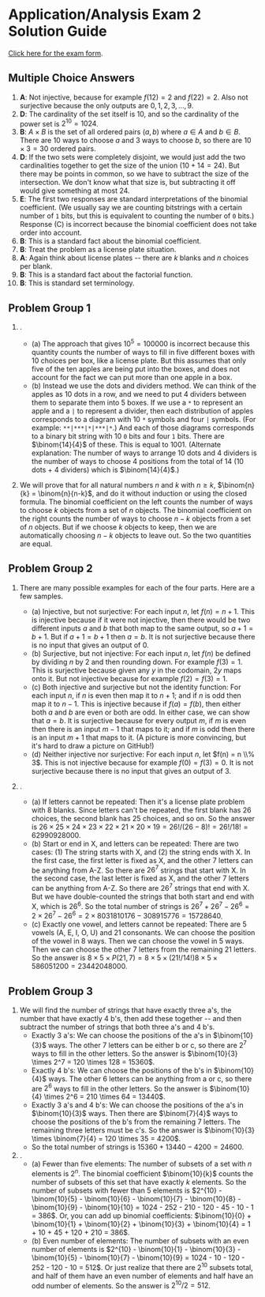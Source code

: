  # Application/Analysis Exam 2 Solution Guide

[Click here for the exam form](https://github.com/RobertTalbert/discretecs/blob/master/MTH225-Winter2025/assignments/Application%20Analysis%20Exam%202.pdf). 

## Multiple Choice Answers

1. **A**: Not injective, because for example $f(12) = 2$ and $f(22) = 2$. Also not surjective because the only outputs are $0, 1, 2, 3, \dots, 9$. 
2. **D**: The cardinality of the set itself is 10, and so the cardinality of the power set is $2^{10} = 1024$.
3. **B**: $A \times B$ is the set of all ordered pairs $(a,b)$ where $a \in A$ and $b \in B$. There are 10 ways to choose $a$ and 3 ways to choose $b$, so there are $10 \times 3 = 30$ ordered pairs.
4. **D**: If the two sets were completely disjoint, we would just add the two cardinalities together to get the size of the union ($10 + 14 = 24$). But there may be points in common, so we have to subtract the size of the intersection. We don't know what that size is, but subtracting it off would give something at most 24. 
5. **E**: The first two responses are standard interpretations of the binomial coefficient. (We usually say we are counting bitstrings with a certain number of `1` bits, but this is equivalent to counting the number of `0` bits.) Response (C) is incorrect because the binomial coefficient does not take order into account. 
6. **B**: This is a standard fact about the binomial coefficient. 
7. **B**: Treat the problem as a license plate situation. 
8. **A**: Again think about license plates -- there are $k$ blanks and $n$ choices per blank. 
9.  **B**: This is a standard fact about the factorial function. 
10. **B**: This is standard set terminology. 


## Problem Group 1

1. .
   - (a) The approach that gives $10^5 = 100000$ is incorrect because this quantity counts the number of ways to fill in five different boxes with 10 choices per box, like a license plate. But this assumes that only five of the ten apples are being put into the boxes, and does not account for the fact we can put more than one apple in a box. 
   - (b) Instead we use the dots and dividers method. We can think of the apples as 10 dots in a row, and we need to put 4 dividers between them to separate them into 5 boxes. If we use a `*` to represent an apple and a `|` to represent a divider, then each distribution of apples corresponds to a diagram with 10 `*` symbols and four `|` symbols. (For example: `**|***|*|***|*`.) And each of those diagrams corresponds to a binary bit string with 10 `0` bits and four `1` bits. There are $\binom{14}{4}$ of these. This is equal to $1001$. (Alternate explanation: The number of ways to arrange 10 dots and 4 dividers is the number of ways to choose 4 positions from the total of 14 (10 dots + 4 dividers) which is $\binom{14}{4}$.) 

2. We will prove that for all natural numbers $n$ and $k$ with $n \geq k$, $\binom{n}{k} = \binom{n}{n-k}$, and do it without induction or using the closed formula. The binomial coefficient on the left counts the number of ways to choose $k$ objects from a set of $n$ objects. The binomial coefficient on the right counts the number of ways to choose $n-k$ objects from a set of $n$ objects. But if we choose $k$ objects to keep, then we are automatically choosing $n-k$ objects to leave out. So the two quantities are equal.

## Problem Group 2

1. There are many possible examples for each of the four parts. Here are a few samples. 
    - (a) Injective, but not surjective: For each input $n$, let $f(n) = n + 1$. This is injective because if it were not injective, then there would be two different inputs $a$ and $b$ that both map to the same output, so $a+1 = b+1$. But if $a+1= b+1$ then $a=b$. It is not surjective because there is no input that gives an output of 0.
    - (b) Surjective, but not injective: For each input $n$, let $f(n)$ be defined by dividing $n$ by 2 and then rounding down. For example $f(3) = 1$. This is surjective because given any $y$ in the codomain, $2y$ maps onto it. But not injective because for example $f(2) = f(3) = 1$.
    - (c) Both injective and surjective but not the identity function: For each input $n$, if $n$ is even then map it to $n+1$; and if $n$ is odd then map it to $n-1$. This is injective because if $f(a) = f(b)$, then either both $a$ and $b$ are even or both are odd. In either case, we can show that $a = b$. It is surjective because for every output $m$, if $m$ is even then there is an input $m-1$ that maps to it; and if $m$ is odd then there is an input $m+1$ that maps to it. (A picture is more convincing, but it's hard to draw a picture on GitHub!)
    - (d) Neither injective nor surjective: For each input $n$, let $f(n) = n \\% 3$. This is not injective because for example $f(0) = f(3) = 0$. It is not surjective because there is no input that gives an output of 3.

2. .
   - (a) If letters cannot be repeated: Then it's a license plate problem with 8 blanks. Since letters can't be repeated, the first blank has 26 choices, the second blank has 25 choices, and so on. So the answer is $26 \times 25 \times 24 \times 23 \times 22 \times 21 \times 20 \times 19 = 26!/(26-8)! = 26!/18! = 62990928000$.
   - (b) Start or end in X, and letters can be repeated: There are two cases: (1) The string starts with X, and (2) the string ends with X. In the first case, the first letter is fixed as X, and the other 7 letters can be anything from A-Z. So there are $26^7$ strings that start with X. In the second case, the last letter is fixed as X, and the other 7 letters can be anything from A-Z. So there are $26^7$ strings that end with X. But we have double-counted the strings that both start and end with X, which is $26^6$. So the total number of strings is $26^7 + 26^7 - 26^6 = 2 \times 26^7 - 26^6 = 2 \times 8031810176 - 308915776 = 15728640$.
   - (c) Exactly one vowel, and letters cannot be repeated: There are 5 vowels (A, E, I, O, U) and 21 consonants. We can choose the position of the vowel in 8 ways. Then we can choose the vowel in 5 ways. Then we can choose the other 7 letters from the remaining 21 letters. So the answer is $8 \times 5 \times P(21,7) = 8 \times 5 \times (21!/14!) 8 \times 5 \times 586051200 = 23442048000$.


## Problem Group 3

1. We will find the number of strings that have exactly three a's, the number that have exactly 4 b's, then add these together -- and then subtract the number of strings that both three a's and 4 b's. 
    - Exactly 3 a's: We can choose the positions of the a's in $\binom{10}{3}$ ways. The other 7 letters can be either b or c, so there are $2^7$ ways to fill in the other letters. So the answer is $\binom{10}{3} \times 2^7 = 120 \times 128 = 15360$.
    - Exactly 4 b's: We can choose the positions of the b's in $\binom{10}{4}$ ways. The other 6 letters can be anything from a or c, so there are $2^6$ ways to fill in the other letters. So the answer is $\binom{10}{4} \times 2^6 = 210 \times 64 = 13440$.
    - Exactly 3 a's and 4 b's: We can choose the positions of the a's in $\binom{10}{3}$ ways. Then there are $\binom{7}{4}$ ways to choose the positions of the b's from the remaining 7 letters. The remaining three letters must be c's. So the answer is $\binom{10}{3} \times \binom{7}{4} = 120 \times 35 = 4200$.
    - So the total number of strings is $15360 + 13440 - 4200 = 24600$.
2. .
   - (a) Fewer than five elements: The number of subsets of a set with $n$ elements is $2^n$. The binomial coefficient $\binom{10}{k}$ counts the number of subsets of this set that have exactly $k$ elements. So the number of subsets with fewer than 5 elements is $2^{10} - \binom{10}{5} - \binom{10}{6} - \binom{10}{7} - \binom{10}{8} - \binom{10}{9} - \binom{10}{10} = 1024 - 252 - 210 - 120 - 45 - 10 - 1 = 386$. Or, you can add up binomial coefficients: $\binom{10}{0} + \binom{10}{1} + \binom{10}{2} + \binom{10}{3} + \binom{10}{4} = 1 + 10 + 45 + 120 + 210 = 386$.
   - (b) Even number of elements: The number of subsets with an even number of elements is $2^{10} - \binom{10}{1} - \binom{10}{3} - \binom{10}{5} - \binom{10}{7} - \binom{10}{9} = 1024 - 10 - 120 - 252 - 120 - 10 = 512$. Or just realize that there are $2^{10}$ subsets total, and half of them have an even number of elements and half have an odd number of elements. So the answer is $2^{10}/2 = 512$.


